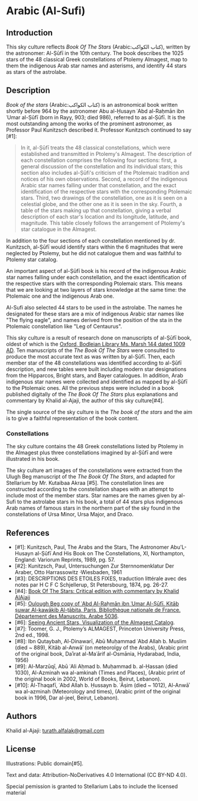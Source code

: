 # Arabic (Al-Sufi)

## Introduction

This sky culture reflects _Book Of The Stars_ (Arabic:كتاب الكواكب), 
written by the astronomer: Al-Ṣūfī in the 10th century. The book describes 
the 1025 stars of the 48 classical Greek constellations of Ptolemy Almagest, 
map to them the indigenous Arab star names and asterisms, and identify 44 stars as stars of the astrolabe. 

## Description

_Book of the stars_ (Arabic:كتاب الكواكب) is an astronomical book written
shortly before 964 by the astronomer Abu al-Ḥusayn ʿAbd al-Raḥmān ibn ʿUmar
al-Ṣūfī (born in Rayy, 903; died 986), referred to as al-Ṣūfī. It is the most
outstanding among the works of the prominent astronomer, as Professor Paul
Kunitzsch described it. Professor Kunitzsch continued to say [#1]:

> In it, al-Ṣūfī treats the 48 classical constellations, which were established
> and transmitted in Ptolemy's Almagest. The description of each constellation
> comprises the following four sections: first, a general discussion of the
> constellation and its individual stars; this section also includes al-Ṣūfi's
> criticism of the Ptolemaic tradition and notices of his own observations. 
> Second, a record of the indigenous Arabic star names falling under that
> constellation, and the exact identification of the respective stars with the
> corresponding Ptolemaic stars. 
> Third, two drawings of the constellation, one as it is seen on a celestial
> globe, and the other one as it is seen in the sky. Fourth, a table of the
> stars making up that constellation, giving a verbal description of each
> star's location and its longitude, latitude, and magnitude. This table
> closely follows the arrangement of Ptolemy's star catalogue in the Almagest.

In addition to the four sections of each constellation mentioned by dr.
Kunitzsch, al-Ṣūfī would identify stars within the 6 magnitudes that were
neglected by Ptolemy, but he did not catalogue them and was faithful to Ptolemy
star catalog.

An important aspect of al-Ṣūfī book is his record of the indigenous Arabic star
names falling under each constellation, and the exact identification of the
respective stars with the corresponding Ptolemaic stars. This means that we are
looking at two layers of stars knowledge at the same time: the Ptolemaic one
and the indigenous Arab one. 

Al-Sufi also selected 44 stars to be used in the astrolabe. The names he 
designated for these stars are a mix of indigenous Arabic star names like "The 
flying eagle", and names derived from the position of the sta in the Ptolemaic 
constellation like "Leg of Centaurus". 


This sky culture is a result of research done on manuscripts of al-Ṣūfī book,
oldest of which is the [Oxford, Bodleian Library Ms. Marsh 144 dated 1009
AD](https://iiif.bodleian.ox.ac.uk/iiif/viewer/c1caa84c-f6d2-483f-9eb4-2439cccdc801#?c=0&m=0&s=0&cv=25&r=0&xywh=-4815%2C-378%2C14782%2C7535). 
Ten manuscripts of the _The Book Of The Stars_ were consulted to produce the
most accurate text as was written by al-Ṣūfī. Then, each member star of the 48
constellations was identified according to al-Ṣūfī description, and new tables
were built including modern star designations from the Hipparcos, Bright stars,
and Bayer catalogues. In addition, Arab indigenous star names were collected
and identified as mapped by al-Ṣūfī to the Ptolemaic ones. All the previous
steps were included in a book published digitally of the _The Book Of The
Stars_ plus explanations and commentary by Khalid al-Ajaji, the author of this
sky culture[#4].

The single source of the sky culture is the _The book of the stars_ and the aim
is to give a faithful representation of the book content.

### Constellations

The sky culture contains the 48 Greek constellations listed by Ptolemy in the
Almagest plus three constellations imagined by al-Ṣūfī and were illustrated in
his book.

The sky culture art images of the constellations were extracted from the Ulugh 
Beg manuscript of the _The Book Of The Stars_, and adapted for Stellarium by Mr. 
Kutaibaa Akraa [#5]. The constellation lines are constructed according to the 
constellation shapes with an attempt to include most of the member stars. Star 
names are the names given by al-Sufi to the astrolabe stars in his book, a total 
of 44 stars plus indigenous Arab names of famous stars in the northern part of 
the sky found in the constellations of Ursa Minor, Ursa Major, and Draco. 

## References

 - [#1]: Kunitzsch, Paul, The Arabs and the Stars, The Astronomer Abu'L-Husayn al-Ṣūfī And His Book on The Constellations, XI, Northampton, England: Variorum Reprints, 1989, pg. 57.
 - [#2]: Kunitzsch, Paul, Untersuchungen Zur Sternnomenklatur Der Araber, Otto Harrassowitz ·Wiesbaden, 1961
 - [#3]: DESCRIPTIONS DES ETOILES FIXES, traduction littérale avec des notes par H C F C Schjellerup, St Petersbourg, 1874, pg. 26-27.
 - [#4]: [Book Of The Stars: Critical edition with commentary by Khalid AlAjaji](https://drive.google.com/drive/folders/1s6JXzftwjMQ5rgZoGE3718EtBLBZtjzr?usp=sharing)
 - [#5]: [Oulough Beg copy of ʿAbd Al-Raḥmān ibn ʿUmar Al-Ṣūfī. Kitāb ṣuwar Al-kawākib Al-ṯābita, Paris, Bibliothèque nationale de France. Département des Manuscrits. Arabe 5036](https://gallica.bnf.fr/ark:/12148/btv1b60006156.r=.langEN).
 - [#6]: [Seeing Ancient Stars, Visualization of the Almagest Catalog](http://www.etwright.org/astro/almagest.html#cat).
 - [#7]: Toomer, G. J., Ptolemy’s ALMAGEST, Princeton University Press, 2nd ed., 1998.
 - [#8]: Ibn Qutaybah, Al-Dinawarī, Abū Muḥammad ʿAbd Allah b. Muslim (died ~ 889), Kitāb al-Anwāʾ (on meteorolgy of the Arabs), (Arabic print of the original book, Daʾirat al-Maʿārif al-Osmānia, Hydarabad, India, 1956)
 - [#9]: Al-Marzūqī, Abū ʿAli Aḥmad b. Muḥammad b. al-Ḥassan (died 1030), Al-Azminah wa al-amkinah (Times and Places), (Arabic print of the original book in 2002, World of Books, Beirut, Lebanon).
 - [#10]: Al-Thaqafī, ʿAbd Allah b. Ḥussayn b. ʿĀṣim (died ~ 1012), Al-Anwāʾ wa al-azminah (Meteorology and times), (Arabic print of the original book in 1996, Dar al-jeel, Beirut, Lebanon).

## Authors

Khalid al-Ajaji: turath.alfalak@gmail.com

## License

Illustrations: Public domain[#5].

Text and data: Attribution-NoDerivatives 4.0 International (CC BY-ND 4.0).

Special pemission is granted to Stellarium Labs to include the licensed material 
